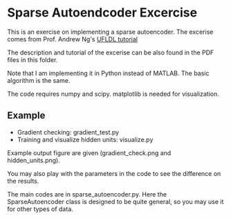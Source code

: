 Sparse Autoendcoder Excercise
=============================

This is an exercise on implementing a sparse autoencoder. The excerise
comes from Prof. Andrew Ng's [UFLDL tutorial](http://ufldl.stanford.edu/wiki/index.php/Exercise:Sparse_Autoencoder)

The description and tutorial of the excerise can be also found in the PDF
files in this folder.

Note that I am implementing it in Python instead of MATLAB.
The basic algorithm is the same.

The code requires numpy and scipy. matplotlib is needed for visualization.

Example
-------
- Gradient checking: gradient_test.py
- Training and visualize hidden units: visualize.py

Example output figure are given (gradient_check.png and hidden_units.png).

You may also play with the parameters in the code to see the difference on
the results.

The main codes are in sparse_autoencoder.py. Here the SparseAutoencoder class
is designed to be quite general, so you may use it for other types of data.
